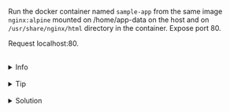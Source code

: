 
Run the docker container named `sample-app` from the same image `nginx:alpine` 
mounted on /home/app-data on the host and on `/usr/share/nginx/html` directory in the container.
Expose port 80.

Request localhost:80.


<br>
<details><summary>Info</summary>
<br>

```plain
Docs https://docs.docker.com/storage/volumes/

Volume - allow to persist container's data.
```

</details>

<br>
<details><summary>Tip</summary>
<br>

```plain
Use flag -v or --mount when running the container - https://docs.docker.com/storage/volumes/#choose-the--v-or---mount-flag.

```

</details>


<br>
<details><summary>Solution</summary>
<br>

<br>

Run the container with mounted volume:

<br>

```plain
docker run -d -p 80:80 --mount type=bind,src=/home/app-data,target=/usr/share/nginx/html --name sample-app nginx:alpine
or
docker run -d -p 80:80 -v /home/app-data:/usr/share/nginx/html --name sample-app nginx:alpine

```{{copy}}

<br>

Request localhost:80:

<br>

```plain
curl localhost:80
```{{exec}}
